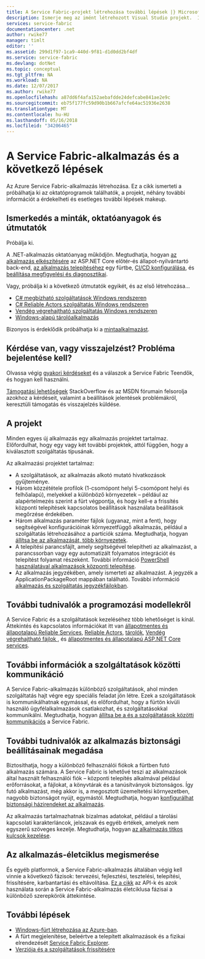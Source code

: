 ```yaml
---
title: A Service Fabric-projekt létrehozása további lépések |} Microsoft Docs
description: Ismerje meg az imént létrehozott Visual Studio projekt.  Ismerje meg, hogyan hozhat létre oktatóanyagok szolgáltatásokat, és további tudnivalók a Service Fabric-szolgáltatások fejlesztéséhez.
services: service-fabric
documentationcenter: .net
author: rwike77
manager: timlt
editor: ''
ms.assetid: 299d1f97-1ca9-440d-9f81-d1d0dd2bf4df
ms.service: service-fabric
ms.devlang: dotNet
ms.topic: conceptual
ms.tgt_pltfrm: NA
ms.workload: NA
ms.date: 12/07/2017
ms.author: rwike77
ms.openlocfilehash: a87dd6f4afa152aebafdde24defcabe841ae2e9c
ms.sourcegitcommit: eb75f177fc59d90b1b667afcfe64ac51936e2638
ms.translationtype: MT
ms.contentlocale: hu-HU
ms.lasthandoff: 05/16/2018
ms.locfileid: "34206465"
---
```

# <a name="your-service-fabric-application-and-next-steps"></a>A Service Fabric-alkalmazás és a következő lépések
Az Azure Service Fabric-alkalmazás létrehozása. Ez a cikk ismerteti a próbálhatja ki az oktatóprogramok találhatók, a projekt, néhány további információt a érdekelheti és esetleges további lépések makeup.

## <a name="get-started-with-tutorials-walk-throughs-and-samples"></a>Ismerkedés a minták, oktatóanyagok és útmutatók
Próbálja ki.  

A .NET-alkalmazás oktatóanyag működjön. Megtudhatja, hogyan [az alkalmazás elkészítésére](service-fabric-tutorial-create-dotnet-app.md) az ASP.NET Core előtér-és állapot-nyilvántartó back-end, [az alkalmazás telepítéséhez](service-fabric-tutorial-deploy-app-to-party-cluster.md) egy fürtbe, [CI/CD konfigurálása](service-fabric-tutorial-deploy-app-with-cicd-vsts.md), és [beállítása megfigyelési és diagnosztikai](service-fabric-tutorial-monitoring-aspnet.md).

Vagy, próbálja ki a következő útmutatók egyikét, és az első létrehozása...
- [C# megbízható szolgáltatások Windows rendszeren](service-fabric-reliable-services-quick-start.md) 
- [C# Reliable Actors szolgáltatás Windows rendszeren](service-fabric-reliable-actors-get-started.md) 
- [Vendég végrehajtható szolgáltatás Windows rendszeren](quickstart-guest-app.md) 
- [Windows-alapú tárolóalkalmazás](service-fabric-get-started-containers.md) 

Bizonyos is érdeklődik próbálhatja ki a [mintaalkalmazást](http://aka.ms/servicefabricsamples).

## <a name="have-questions-or-feedback--need-to-report-an-issue"></a>Kérdése van, vagy visszajelzést?  Probléma bejelentése kell?
Olvassa végig [gyakori kérdéseket](service-fabric-common-questions.md) és a válaszok a Service Fabric Teendők, és hogyan kell használni.

[Támogatási lehetőségek](service-fabric-support.md) StackOverflow és az MSDN fórumain felsorolja azokhoz a kérdéseit, valamint a beállítások jelentések problémákról, keresztüli támogatás és visszajelzés küldése.

## <a name="the-application-project"></a>A projekt
Minden egyes új alkalmazás egy alkalmazás projektet tartalmaz. Előfordulhat, hogy egy vagy két további projektek, attól függően, hogy a kiválasztott szolgáltatás típusának.

Az alkalmazási projektet tartalmaz:

* A szolgáltatások, az alkalmazás alkotó mutató hivatkozások gyűjteménye.
* Három közzététele profilok (1-csomópont helyi 5-csomópont helyi és felhőalapú), melyekkel a különböző környezetek – például az alapértelmezés szerint a fürt végpontja, és hogy kell-e a frissítés központi telepítések kapcsolatos beállítások használata beállítások megőrzése érdekében.
* Három alkalmazás paraméter fájlok (ugyanaz, mint a fent), hogy segítségével konfigurációinak környezetfüggő alkalmazás, például a szolgáltatás létrehozásához a partíciók száma. Megtudhatja, hogyan [állítsa be az alkalmazását, több környezetek](service-fabric-manage-multiple-environment-app-configuration.md).
* A telepítési parancsfájlt, amely segítségével telepítheti az alkalmazást, a parancssorban vagy egy automatizált folyamatos integrációt és telepítést folyamat részeként. További információ [PowerShell használatával alkalmazások központi telepítése](service-fabric-deploy-remove-applications.md).
* Az alkalmazás jegyzékében, amely ismerteti az alkalmazást. A jegyzék a ApplicationPackageRoot mappában található. További információ [alkalmazás és szolgáltatás jegyzékfájlokban](service-fabric-application-model.md).



## <a name="learn-more-about-the-programming-models"></a>További tudnivalók a programozási modellekről
A Service Fabric és a szolgáltatások kezeléséhez több lehetőséget is kínál.  Áttekintés és kapcsolatos információkat itt van [állapotmentes és állapotalapú Reliable Services](service-fabric-reliable-services-introduction.md), [Reliable Actors](service-fabric-reliable-actors-introduction.md), [tárolók](service-fabric-containers-overview.md), [Vendég végrehajtható fájlok ](service-fabric-guest-executables-introduction.md), és [állapotmentes és állapotalapú ASP.NET Core services](service-fabric-reliable-services-communication-aspnetcore.md).

## <a name="learn-about-service-communication"></a>További információk a szolgáltatások közötti kommunikáció
A Service Fabric-alkalmazás különböző szolgáltatások, ahol minden szolgáltatás hajt végre egy speciális feladat jön létre. Ezek a szolgáltatások is kommunikálhatnak egymással, és előfordulhat, hogy a fürtön kívüli használó ügyfélalkalmazások csatlakozhat, és szolgáltatásokkal kommunikálni. Megtudhatja, hogyan [állítsa be a és a szolgáltatások közötti kommunikációs](service-fabric-connect-and-communicate-with-services.md) a Service Fabric. 

## <a name="learn-about-configuring-application-security"></a>További tudnivalók az alkalmazás biztonsági beállításainak megadása
Biztosíthatja, hogy a különböző felhasználói fiókok a fürtben futó alkalmazás számára. A Service Fabric is lehetővé teszi az alkalmazások által használt felhasználói fiók – központi telepítés alkalmával például erőforrásokat, a fájlokat, a könyvtárak és a tanúsítványok biztonságos. Így futó alkalmazást, még akkor is, a megosztott üzemeltetési környezetben, nagyobb biztonságot nyújt, egymástól.  Megtudhatja, hogyan [konfigurálhat biztonsági házirendeket az alkalmazás](service-fabric-application-runas-security.md).

Az alkalmazás tartalmazhatnak bizalmas adatokat, például a tárolási kapcsolati karakterláncok, jelszavak és egyéb értékek, amelyek nem egyszerű szöveges kezelje. Megtudhatja, hogyan [az alkalmazás titkos kulcsok kezelése](service-fabric-application-secret-management.md).

## <a name="learn-about-the-application-lifecycle"></a>Az alkalmazás-életciklus megismerése
És egyéb platformok, a Service Fabric-alkalmazás általában végig kell vinnie a következő fázisok: tervezési, fejlesztési, tesztelési, telepítési, frissítésére, karbantartási és eltávolítása. [Ez a cikk](service-fabric-application-lifecycle.md) az API-k és azok használata során a Service Fabric-alkalmazás életciklusa fázisai a különböző szerepkörök áttekintése.

## <a name="next-steps"></a>További lépések
- [Windows-fürt létrehozása az Azure-ban](service-fabric-tutorial-create-vnet-and-windows-cluster.md).
- A fürt megjelenítése, beleértve a telepített alkalmazások és a fizikai elrendezését [Service Fabric Explorer](service-fabric-visualizing-your-cluster.md).
- [Verziója és a szolgáltatások frissítésére](service-fabric-application-upgrade-tutorial.md)


